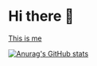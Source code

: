 # Hi there 👋
[This is me](https://evictorio.com)

[![Anurag's GitHub stats](https://github-readme-stats.vercel.app/api?username=EstebanVictorio)](https://github.com/anuraghazra/github-readme-stats)
